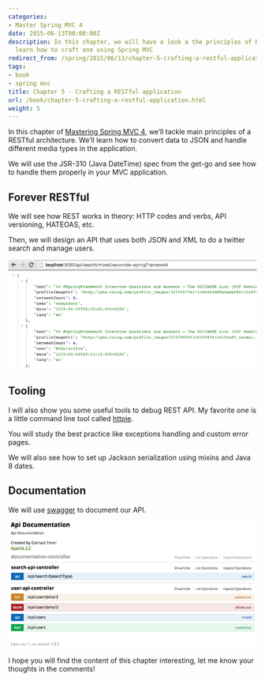```yaml
---
categories:
- Master Spring MVC 4
date: 2015-06-13T00:00:00Z
description: In this chapter, we will have a look a the principles of RESTful API and
  learn how to craft one using Spring MVC
redirect_from: /spring/2015/06/13/chapter-5-crafting-a-restful-application.html
tags:
- book
- spring mvc
title: Chapter 5 - Crafting a RESTful application
url: /book/chapter-5-crafting-a-restful-application.html
weight: 5
---
```


In this chapter of [Mastering Spring MVC 4](/mastering-spring-mvc4.html), we’ll tackle main principles of a RESTful architecture. We’ll learn how to convert data to JSON and handle different media types in the application.

We will use the JSR-310 (Java DateTime) spec from the get-go and see how
to handle them properly in your MVC application.

## Forever RESTful

We will see how REST works in theory: HTTP codes and verbs, API versioning, HATEOAS, etc.

Then, we will design an API that uses both JSON and XML to do a twitter search
and manage users.

![API](/assets/images/book/chap4-1.png "API")

## Tooling

I will also show you some useful tools to debug REST API.
My favorite one is a little command line tool called [httpie](http://httpie.org/).

You will study the best practice like exceptions handling and custom
error pages.

We will also see how to set up Jackson serialization using mixins and Java 8 dates.

## Documentation

We will use [swagger](http://swagger.io/) to document our API.

![Swagger](/assets/images/book/chap4-2.png "Swagger")

I hope you will find the content of this chapter interesting, let me know your thoughts in the comments!
